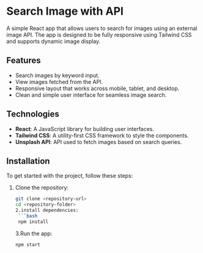 # **Search Image with API**

A simple React app that allows users to search for images using an external image API. The app is designed to be fully responsive using Tailwind CSS and supports dynamic image display.

## **Features**

- Search images by keyword input.
- View images fetched from the API.
- Responsive layout that works across mobile, tablet, and desktop.
- Clean and simple user interface for seamless image search.

## **Technologies**

- **React**: A JavaScript library for building user interfaces.
- **Tailwind CSS**: A utility-first CSS framework to style the components.
- **Unsplash API**: API used to fetch images based on search queries.

## **Installation**

To get started with the project, follow these steps:

1. Clone the repository:
   ````bash
   git clone <repository-url>
   cd <repository-folder>
   2.install dependencies:
    ```bash
    npm install
   ````
   3.Run the app:
   ```bash
   npm start
   ```
